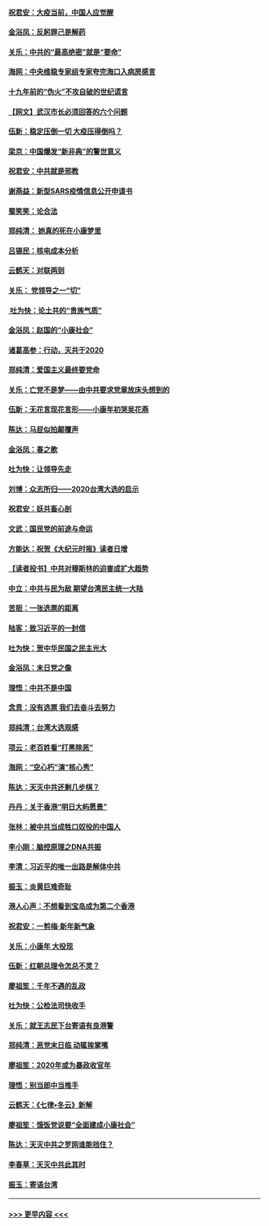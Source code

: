 #### [祝君安：大疫当前，中国人应觉醒](../pages/nsc993/n11821946.md?t=01271055) 
#### [金浴凤：反躬罪己是解药](../pages/nsc993/n11820280.md?t=01271055) 
#### [关乐：中共的“最高绝密”就是“要命”](../pages/nsc993/n11816946.md?t=01271055) 
#### [海网：中央维稳专家组专家夸完海口入病房感言](../pages/nsc993/n11815138.md?t=01271055) 
#### [十九年前的“伪火”不攻自破的世纪谎言](../pages/nsc993/n11813238.md?t=01271055) 
#### [【网文】武汉市长必须回答的六个问题](../pages/nsc993/n11813848.md?t=01271055) 
#### [伍新：稳定压倒一切 大疫压得倒吗？](../pages/nsc993/n11812634.md?t=01271055) 
#### [梁京：中国爆发“新非典”的警世意义](../pages/nsc993/n11812554.md?t=01271055) 
#### [祝君安：中共就是邪教](../pages/nsc993/n11812431.md?t=01271055) 
#### [谢燕益：新型SARS疫情信息公开申请书](../pages/nsc993/n11808840.md?t=01271055) 
#### [蜀笑笑：论合法](../pages/nsc993/n11808064.md?t=01271055) 
#### [郑纯清： 她真的死在小康梦里](../pages/nsc993/n11806623.md?t=01271055) 
#### [吕锡民：核电成本分析](../pages/nsc993/n11806284.md?t=01271055) 
#### [云鹤天：对联两则](../pages/nsc993/n11805957.md?t=01271055) 
#### [关乐： 党领导之一“切”](../pages/nsc993/n11804505.md?t=01271055) 
#### [ 吐为快：论土共的“贵族气质”](../pages/nsc993/n11804490.md?t=01271055) 
#### [金浴凤：赵国的“小康社会”](../pages/nsc993/n11804452.md?t=01271055) 
#### [诸葛高参：行动，灭共于2020](../pages/nsc993/n11804120.md?t=01271055) 
#### [郑纯清：爱国主义最终要党命](../pages/nsc993/n11802197.md?t=01271055) 
#### [关乐：亡党不是梦——由中共要求党章放床头想到的](../pages/nsc993/n11802156.md?t=01271055) 
#### [伍新：无花言现花言形——小康年初哭吴花燕](../pages/nsc993/n11800044.md?t=01271055) 
#### [陈达：马屁似拍颠覆声](../pages/nsc993/n11800010.md?t=01271055) 
#### [金浴凤：春之歌](../pages/nsc993/n11797687.md?t=01271055) 
#### [吐为快：让领导先走](../pages/nsc993/n11797512.md?t=01271055) 
#### [刘博：众志所归——2020台湾大选的启示](../pages/nsc993/n11796878.md?t=01271055) 
#### [祝君安：妖共畜心剖](../pages/nsc993/n11794273.md?t=01271055) 
#### [文武：国民党的前途与命运](../pages/nsc993/n11794198.md?t=01271055) 
#### [方能达：祝贺《大纪元时报》读者日增](../pages/nsc993/n11793807.md?t=01271055) 
#### [【读者投书】中共对穆斯林的迫害成扩大趋势](../pages/nsc993/n11791371.md?t=01271055) 
#### [中立：中共与民为敌 期望台湾民主统一大陆](../pages/nsc993/n11790392.md?t=01271055) 
#### [苦胆：一张选票的距离](../pages/nsc993/n11788914.md?t=01271055) 
#### [陆客：致习近平的一封信](../pages/nsc993/n11788867.md?t=01271055) 
#### [吐为快：贺中华民国之民主光大](../pages/nsc993/n11788618.md?t=01271055) 
#### [金浴凤：末日党之像](../pages/nsc993/n11787475.md?t=01271055) 
#### [理悟：中共不是中国](../pages/nsc993/n11787463.md?t=01271055) 
#### [念贲：没有选票  我们去奋斗去努力](../pages/nsc993/n11787398.md?t=01271055) 
#### [郑纯清：台湾大选观感](../pages/nsc993/n11786210.md?t=01271055) 
#### [项云：老百姓看“打黑除恶”](../pages/nsc993/n11785398.md?t=01271055) 
#### [海网：“空心朽”演“核心秀”](../pages/nsc993/n11783874.md?t=01271055) 
#### [陈达：天灭中共还剩几步棋？](../pages/nsc993/n11783719.md?t=01271055) 
#### [丹丹：关于香港“明日大屿愿景”](../pages/nsc993/n11783273.md?t=01271055) 
#### [张林：被中共当成牲口奴役的中国人](../pages/nsc993/n11782397.md?t=01271055) 
#### [李小刚：脑控原理之DNA共振](../pages/nsc993/n11780962.md?t=01271055) 
#### [李清：习近平的唯一出路是解体中共](../pages/nsc993/n11780866.md?t=01271055) 
#### [振玉：炎黄巨难奇耻](../pages/nsc993/n11779632.md?t=01271055) 
#### [港人心声：不想看到宝岛成为第二个香港](../pages/nsc993/n11778817.md?t=01271055) 
#### [祝君安：一剪梅‧新年新气象](../pages/nsc993/n11776340.md?t=01271055) 
#### [关乐：小康年 大役现](../pages/nsc993/n11774213.md?t=01271055) 
#### [伍新：红朝总理令怎总不灵？](../pages/nsc993/n11770813.md?t=01271055) 
#### [廖祖笙：千年不遇的乱政](../pages/nsc993/n11770373.md?t=01271055) 
#### [吐为快：公检法司快收手](../pages/nsc993/n11770359.md?t=01271055) 
#### [关乐：就王志民下台寄语有良港警](../pages/nsc993/n11769903.md?t=01271055) 
#### [郑纯清：恶党末日临 动辄挨掌嘴](../pages/nsc993/n11769356.md?t=01271055) 
#### [廖祖笙：2020年或为暴政收官年](../pages/nsc993/n11768216.md?t=01271055) 
#### [理悟：别当郎中当推手](../pages/nsc993/n11768243.md?t=01271055) 
#### [云鹤天：《七律▪冬云》新解](../pages/nsc993/n11768204.md?t=01271055) 
#### [廖祖笙：饿饭党说要“全面建成小康社会”](../pages/nsc993/n11767482.md?t=01271055) 
#### [陈达：天灭中共之罗网谁能挡住？](../pages/nsc993/n11767465.md?t=01271055) 
#### [李春草：天灭中共此其时](../pages/nsc993/n11767452.md?t=01271055) 
#### [振玉：寄语台湾](../pages/nsc993/n11767432.md?t=01271055) 

----
#### [ >>> 更早内容 <<< ](../indexes/nsc993-earlier.md)
